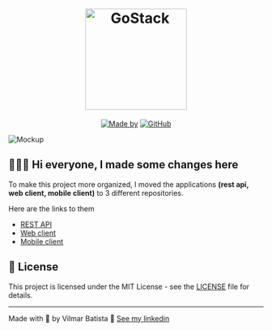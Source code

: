 <h1 align="center">
	<img alt="GoStack" src="https://res.cloudinary.com/vilmarbatista/image/upload/v1614284469/Development/GoBarber/logo_digivp.svg" width="200px" />
</h1>

<p align="center">
	<a href="https://www.linkedin.com/in/vilmarbatista/" target="_blank" rel="noopener noreferrer"><img alt="Made by" src="https://img.shields.io/badge/made%20by-vilmar-orange"></a>
	<a href="https://github.com/vilmarsitiodigital/gobarber/blob/main/LICENSE"><img alt="GitHub" src="https://img.shields.io/github/license/gobarber/gobarber-api?color=%23FF9000"></a>
</p>

<img alt="Mockup" src="https://res.cloudinary.com/vilmarbatista/image/upload/v1614283587/Development/GoBarber/mockup_ocggit_wukilg.png">

## 👨🏻‍💻 Hi everyone, I made some changes here

To make this project more organized, I moved the applications **(rest api, web client, mobile client)** to 3 different repositories.

Here are the links to them

- [REST API](https://github.com/vilmarsitiodigital/gobarber-api)
- [Web client](https://github.com/vilmarsitiodigital/gobarber-web)
- [Mobile client](https://github.com/vilmarsitiodigital/gobarber-mobile)

## 📝 License

This project is licensed under the MIT License - see the [LICENSE](LICENSE) file for details.

---

Made with 💚 by Vilmar Batista 🤝 [See my linkedin](https://www.linkedin.com/in/vilmarbatista/)
